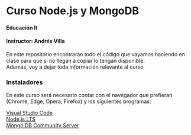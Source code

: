 # Curso Node.js y MongoDB
#### Educación It
#### Instructor: Andrés Villa

En este repositorio encontrarán todo el código que vayamos haciendo en clase para que si no llegan a copiar lo tengan disponible.  
Además, voy a dejar toda información relevante al curso

### Instaladores
En este curso será necesario contar con el navegador que prefieran (Chrome, Edge, Opera, Firefox) y los siguientes programas:

[Visual Studio Code](https://code.visualstudio.com/ "Visual Studio Code")  
[Node.js LTS](https://nodejs.org/en/ "Node.js LTS")  
[Mongo DB Community Server](https://www.mongodb.com/try/download/community "Mongo DB Community Server")